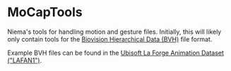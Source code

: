 # MoCapTools
Niema's tools for handling motion and gesture files. Initially, this will likely only contain tools for the [Biovision Hierarchical Data (BVH)](https://en.wikipedia.org/wiki/List_of_motion_and_gesture_file_formats#BVA_and_BVH_file_formats) file format.

Example BVH files can be found in the [Ubisoft La Forge Animation Dataset ("LAFAN1")](https://github.com/ubisoft/ubisoft-laforge-animation-dataset).
